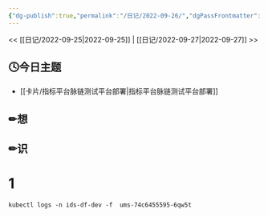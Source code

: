 ```yaml
---
{"dg-publish":true,"permalink":"/日记/2022-09-26/","dgPassFrontmatter":true}
---
```


<< [[日记/2022-09-25\|2022-09-25]] | [[日记/2022-09-27\|2022-09-27]] >>
## 🕓今日主题
* [[卡片/指标平台脉链测试平台部署\|指标平台脉链测试平台部署]] 


## ✏想

## ✏识
# 1 
``` shell
kubectl logs -n ids-df-dev -f  ums-74c6455595-6qw5t
```